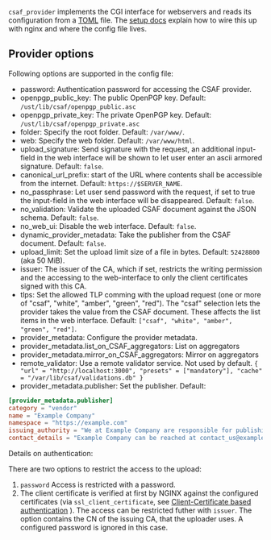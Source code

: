 `csaf_provider` implements the CGI interface for webservers
and reads its configuration from a [TOML](https://toml.io/en/) file.
The [setup docs](../README.md#setup-trusted-provider)
explain how to wire this up with nginx and where the config file lives.


## Provider options

Following options are supported in the config file:

 - password: Authentication password for accessing the CSAF provider.
 - openpgp_public_key: The public OpenPGP key. Default: `/ust/lib/csaf/openpgp_public.asc`
 - openpgp_private_key: The private OpenPGP key. Default: `/ust/lib/csaf/openpgp_private.asc`
 - folder: Specify the root folder. Default: `/var/www/`.
 - web: Specify the web folder. Default: `/var/www/html`.
 - upload_signature: Send signature with the request, an additional input-field in the web interface will be shown to let user enter an ascii armored signature. Default: `false`.
 - canonical_url_prefix: start of the URL where contents shall be accessible from the internet. Default: `https://$SERVER_NAME`.
 - no_passphrase: Let user send password with the request, if set to true the input-field in the web interface will be disappeared. Default: `false`.
 - no_validation: Validate the uploaded CSAF document against the JSON schema. Default: `false`.
 - no_web_ui: Disable the web interface. Default: `false`.
 - dynamic_provider_metadata: Take the publisher from the CSAF document. Default: `false`.
 - upload_limit: Set the upload limit size of a file in bytes. Default: `52428800` (aka 50 MiB).
 - issuer: The issuer of the CA, which if set, restricts the writing permission and the accessing to the web-interface to only the client certificates signed with this CA.
 - tlps: Set the allowed TLP comming with the upload request (one or more of "csaf", "white", "amber", "green", "red").
   The "csaf" selection lets the provider takes the value from the CSAF document.
   These affects the list items in the web interface.
   Default: `["csaf", "white", "amber", "green", "red"]`.
 - provider_metadata: Configure the provider metadata.
 - provider_metadata.list_on_CSAF_aggregators: List on aggregators
 - provider_metadata.mirror_on_CSAF_aggregators: Mirror on aggregators
 - remote_validator: Use a remote validator service. Not used by default.
   `{ "url" = "http://localhost:3000", "presets" = ["mandatory"], "cache" = "/var/lib/csaf/validations.db" }`
 - provider_metadata.publisher: Set the publisher. Default:
```toml
[provider_metadata.publisher]
category = "vendor"
name = "Example Company"
namespace = "https://example.com"
issuing_authority = "We at Example Company are responsible for publishing and maintaining Product Y."
contact_details = "Example Company can be reached at contact_us@example.com, or via our website at https://www.example.com/contact."
```
Details on authentication:

There are two options to restrict the access to the upload:
1. ``` password ``` Access is restricted with a password. 
2. The client certificate is verified at first by NGINX against the configured certificates (via ```ssl_client_certificate```, see [Client-Certificate based authentication](./client-certificate-setup.md) ). The access can be restricted futher with ``` issuer ```. The option contains the CN of the issuing CA, that the uploader uses. A configured password is ignored in this case.
